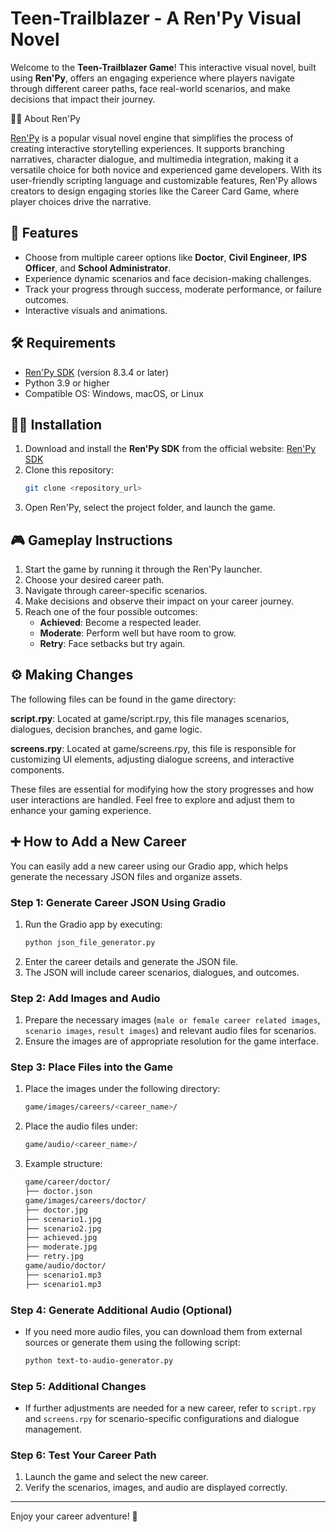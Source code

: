 # Teen-Trailblazer - A Ren'Py Visual Novel

Welcome to the **Teen-Trailblazer Game**! This interactive visual novel, built using **Ren'Py**, offers an engaging experience where players navigate through different career paths, face real-world scenarios, and make decisions that impact their journey.

🧑‍💻 About Ren'Py

[Ren'Py](https://www.renpy.org) is a popular visual novel engine that simplifies the process of creating interactive storytelling experiences. It supports branching narratives, character dialogue, and multimedia integration, making it a versatile choice for both novice and experienced game developers. With its user-friendly scripting language and customizable features, Ren'Py allows creators to design engaging stories like the Career Card Game, where player choices drive the narrative.

## 🚀 Features

- Choose from multiple career options like **Doctor**, **Civil Engineer**, **IPS Officer**, and **School Administrator**.
- Experience dynamic scenarios and face decision-making challenges.
- Track your progress through success, moderate performance, or failure outcomes.
- Interactive visuals and animations.

## 🛠️ Requirements

- [Ren'Py SDK](https://www.renpy.org/latest.html) (version 8.3.4 or later)
- Python 3.9 or higher
- Compatible OS: Windows, macOS, or Linux

## 🧑‍💻 Installation

1. Download and install the **Ren'Py SDK** from the official website: [Ren'Py SDK](https://www.renpy.org/)
2. Clone this repository:
   ```bash
   git clone <repository_url>
   ```
3. Open Ren'Py, select the project folder, and launch the game.

## 🎮 Gameplay Instructions

1. Start the game by running it through the Ren'Py launcher.
2. Choose your desired career path.
3. Navigate through career-specific scenarios.
4. Make decisions and observe their impact on your career journey.
5. Reach one of the four possible outcomes:
   - **Achieved**: Become a respected leader.
   - **Moderate**: Perform well but have room to grow.
   - **Retry**: Face setbacks but try again.

## ⚙️ Making Changes

The following files can be found in the game directory:

**script.rpy**: Located at game/script.rpy, this file manages scenarios, dialogues, decision branches, and game logic.

**screens.rpy**: Located at game/screens.rpy, this file is responsible for customizing UI elements, adjusting dialogue screens, and interactive components.

These files are essential for modifying how the story progresses and how user interactions are handled. Feel free to explore and adjust them to enhance your gaming experience.

## ➕ How to Add a New Career

You can easily add a new career using our Gradio app, which helps generate the necessary JSON files and organize assets.

### Step 1: Generate Career JSON Using Gradio

1. Run the Gradio app by executing:
   ```bash
   python json_file_generator.py
   ```
2. Enter the career details and generate the JSON file.
3. The JSON will include career scenarios, dialogues, and outcomes.

### Step 2: Add Images and Audio

1. Prepare the necessary images (`male or female career related images`, `scenario images`, `result images`) and relevant audio files for scenarios.
2. Ensure the images are of appropriate resolution for the game interface.

### Step 3: Place Files into the Game

1. Place the images under the following directory:
    ```bash
    game/images/careers/<career_name>/
    ```
2. Place the audio files under:
    ```bash
    game/audio/<career_name>/
    ```
3. Example structure:
    ```bash
    game/career/doctor/
    ├── doctor.json
    game/images/careers/doctor/
    ├── doctor.jpg
    ├── scenario1.jpg
    ├── scenario2.jpg
    ├── achieved.jpg
    ├── moderate.jpg
    ├── retry.jpg
    game/audio/doctor/
    ├── scenario1.mp3
    ├── scenario1.mp3
    ```

### Step 4: Generate Additional Audio (Optional)

- If you need more audio files, you can download them from external sources or generate them using the following script:
    ```bash
    python text-to-audio-generator.py
    ```

### Step 5: Additional Changes

- If further adjustments are needed for a new career, refer to `script.rpy` and `screens.rpy` for scenario-specific configurations and dialogue management.

### Step 6: Test Your Career Path

1. Launch the game and select the new career.
2. Verify the scenarios, images, and audio are displayed correctly.


---
Enjoy your career adventure! 🚀

